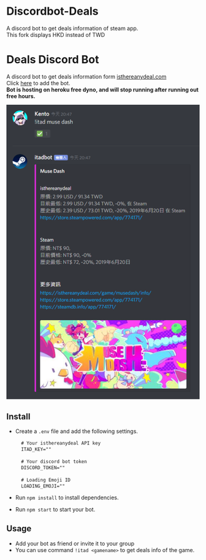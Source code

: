 # Discordbot-Deals
A discord bot to get deals information of steam app.  
This fork displays HKD instead of TWD

# Deals Discord Bot
A discord bot to get deals information form [isthereanydeal.com](https://isthereanydeal.com)  
Click [here](https://discordapp.com/oauth2/authorize?client_id=634902541687324702&scope=bot&permissions=28832) to add the bot.  
**Bot is hosting on heroku free dyno, and will stop running after running out free hours.**
  
![preview](preview.png)  
  
## Install
- Create a `.env` file and add the following settings.
  ```
    # Your isthereanydeal API key
    ITAD_KEY=""

    # Your discord bot token
    DISCORD_TOKEN=""

    # Loading Emoji ID
    LOADING_EMOJI=""
  ```

- Run `npm install` to install dependencies.
- Run `npm start` to start your bot.
  
## Usage
- Add your bot as friend or invite it to your group
- You can use command `!itad <gamename>` to get deals info of the game.
